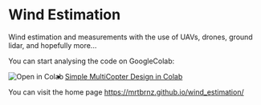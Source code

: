 # Wind Estimation
Wind estimation and measurements with the use of UAVs, drones, ground lidar, and hopefully more... 


You can start analysing the code on GoogleColab:

<a href="https://colab.research.google.com/github/mrtbrnz/wind_estimation/blob/master/notebooks/simultaneous_wind_estimation_v02.ipynb">
<img align="left" src="https://colab.research.google.com/assets/colab-badge.svg" alt="Open in Colab" title="Open and Execute in Google Colaboratory"></a>

+ [Simple MultiCopter Design in Colab](https://colab.research.google.com/github/mrtbrnz/wind_estimation/blob/master/notebooks/simultaneous_wind_estimation_v02.ipynb)


You can visit the home page https://mrtbrnz.github.io/wind_estimation/
